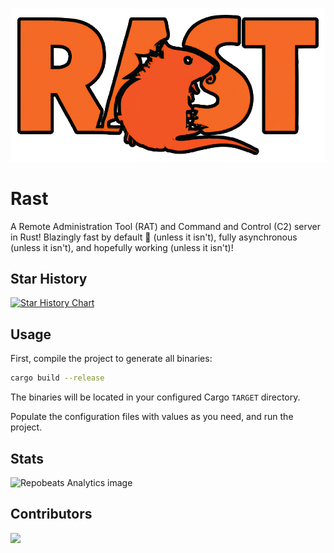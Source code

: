 ![Rast logo](assets/logo.png)

# Rast

A Remote Administration Tool (RAT) and Command and Control (C2) server in Rust!
Blazingly fast by default 🚀 (unless it isn't), fully asynchronous (unless it
isn't), and hopefully working (unless it isn't)!

## Star History

<a href="https://star-history.com/#seqre/rast&Date">
 <picture>
   <source media="(prefers-color-scheme: dark)" srcset="https://api.star-history.com/svg?repos=seqre/rast&type=Date&theme=dark" />
   <source media="(prefers-color-scheme: light)" srcset="https://api.star-history.com/svg?repos=seqre/rast&type=Date" />
   <img alt="Star History Chart" src="https://api.star-history.com/svg?repos=seqre/rast&type=Date" />
 </picture>
</a>

## Usage

First, compile the project to generate all binaries:

```sh
cargo build --release
```

The binaries will be located in your configured Cargo `TARGET` directory.

Populate the configuration files with values as you need, and run the project.

## Stats
![Repobeats Analytics image](https://repobeats.axiom.co/api/embed/25ebbea052575679b311dcba20bbf51aa405aade.svg "Repobeats analytics image")

## Contributors
<a href="https://github.com/seqre/rast/graphs/contributors">
  <img src="https://contrib.rocks/image?repo=seqre/rast" />
</a>
